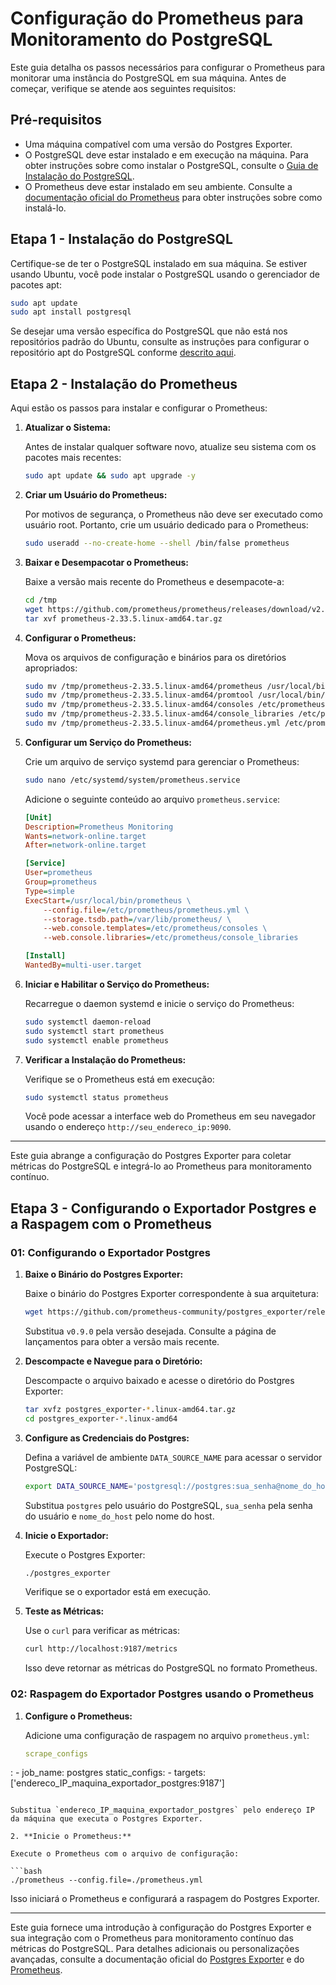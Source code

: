 # Configuração do Prometheus para Monitoramento do PostgreSQL

Este guia detalha os passos necessários para configurar o Prometheus para monitorar uma instância do PostgreSQL em sua máquina. Antes de começar, verifique se atende aos seguintes requisitos:

## Pré-requisitos

- Uma máquina compatível com uma versão do Postgres Exporter.
- O PostgreSQL deve estar instalado e em execução na máquina. Para obter instruções sobre como instalar o PostgreSQL, consulte o [Guia de Instalação do PostgreSQL](https://www.postgresql.org/download/).
- O Prometheus deve estar instalado em seu ambiente. Consulte a [documentação oficial do Prometheus](https://prometheus.io/download/) para obter instruções sobre como instalá-lo.

## Etapa 1 - Instalação do PostgreSQL

Certifique-se de ter o PostgreSQL instalado em sua máquina. Se estiver usando Ubuntu, você pode instalar o PostgreSQL usando o gerenciador de pacotes apt:

```bash
sudo apt update
sudo apt install postgresql
```

Se desejar uma versão específica do PostgreSQL que não está nos repositórios padrão do Ubuntu, consulte as instruções para configurar o repositório apt do PostgreSQL conforme [descrito aqui](https://www.postgresql.org/download/linux/ubuntu/).

## Etapa 2 - Instalação do Prometheus

Aqui estão os passos para instalar e configurar o Prometheus:

1. **Atualizar o Sistema:**

   Antes de instalar qualquer software novo, atualize seu sistema com os pacotes mais recentes:

   ```bash
   sudo apt update && sudo apt upgrade -y
   ```

2. **Criar um Usuário do Prometheus:**

   Por motivos de segurança, o Prometheus não deve ser executado como usuário root. Portanto, crie um usuário dedicado para o Prometheus:

   ```bash
   sudo useradd --no-create-home --shell /bin/false prometheus
   ```

3. **Baixar e Desempacotar o Prometheus:**

   Baixe a versão mais recente do Prometheus e desempacote-a:

   ```bash
   cd /tmp
   wget https://github.com/prometheus/prometheus/releases/download/v2.33.5/prometheus-2.33.5.linux-amd64.tar.gz
   tar xvf prometheus-2.33.5.linux-amd64.tar.gz
   ```

4. **Configurar o Prometheus:**

   Mova os arquivos de configuração e binários para os diretórios apropriados:

   ```bash
   sudo mv /tmp/prometheus-2.33.5.linux-amd64/prometheus /usr/local/bin/
   sudo mv /tmp/prometheus-2.33.5.linux-amd64/promtool /usr/local/bin/
   sudo mv /tmp/prometheus-2.33.5.linux-amd64/consoles /etc/prometheus
   sudo mv /tmp/prometheus-2.33.5.linux-amd64/console_libraries /etc/prometheus
   sudo mv /tmp/prometheus-2.33.5.linux-amd64/prometheus.yml /etc/prometheus
   ```

5. **Configurar um Serviço do Prometheus:**

   Crie um arquivo de serviço systemd para gerenciar o Prometheus:

   ```bash
   sudo nano /etc/systemd/system/prometheus.service
   ```

   Adicione o seguinte conteúdo ao arquivo `prometheus.service`:

   ```ini
   [Unit]
   Description=Prometheus Monitoring
   Wants=network-online.target
   After=network-online.target

   [Service]
   User=prometheus
   Group=prometheus
   Type=simple
   ExecStart=/usr/local/bin/prometheus \
       --config.file=/etc/prometheus/prometheus.yml \
       --storage.tsdb.path=/var/lib/prometheus/ \
       --web.console.templates=/etc/prometheus/consoles \
       --web.console.libraries=/etc/prometheus/console_libraries

   [Install]
   WantedBy=multi-user.target
   ```

6. **Iniciar e Habilitar o Serviço do Prometheus:**

   Recarregue o daemon systemd e inicie o serviço do Prometheus:

   ```bash
   sudo systemctl daemon-reload
   sudo systemctl start prometheus
   sudo systemctl enable prometheus
   ```

7. **Verificar a Instalação do Prometheus:**

   Verifique se o Prometheus está em execução:

   ```bash
   sudo systemctl status prometheus
   ```

   Você pode acessar a interface web do Prometheus em seu navegador usando o endereço `http://seu_endereco_ip:9090`.

---

Este guia abrange a configuração do Postgres Exporter para coletar métricas do PostgreSQL e integrá-lo ao Prometheus para monitoramento contínuo.

## Etapa 3 - Configurando o Exportador Postgres e a Raspagem com o Prometheus

### 01: Configurando o Exportador Postgres

1. **Baixe o Binário do Postgres Exporter:**

   Baixe o binário do Postgres Exporter correspondente à sua arquitetura:

   ```bash
   wget https://github.com/prometheus-community/postgres_exporter/releases/download/v0.9.0/postgres_exporter-0.9.0.linux-amd64.tar.gz
   ```

   Substitua `v0.9.0` pela versão desejada. Consulte a página de lançamentos para obter a versão mais recente.

2. **Descompacte e Navegue para o Diretório:**

   Descompacte o arquivo baixado e acesse o diretório do Postgres Exporter:

   ```bash
   tar xvfz postgres_exporter-*.linux-amd64.tar.gz
   cd postgres_exporter-*.linux-amd64
   ```

3. **Configure as Credenciais do Postgres:**

   Defina a variável de ambiente `DATA_SOURCE_NAME` para acessar o servidor PostgreSQL:

   ```bash
   export DATA_SOURCE_NAME='postgresql://postgres:sua_senha@nome_do_host:5432/postgres?sslmode=disable'
   ```

   Substitua `postgres` pelo usuário do PostgreSQL, `sua_senha` pela senha do usuário e `nome_do_host` pelo nome do host.

4. **Inicie o Exportador:**

   Execute o Postgres Exporter:

   ```bash
   ./postgres_exporter
   ```

   Verifique se o exportador está em execução.

5. **Teste as Métricas:**

   Use o `curl` para verificar as métricas:

   ```bash
   curl http://localhost:9187/metrics
   ```

   Isso deve retornar as métricas do PostgreSQL no formato Prometheus.

### 02: Raspagem do Exportador Postgres usando o Prometheus

1. **Configure o Prometheus:**

   Adicione uma configuração de raspagem no arquivo `prometheus.yml`:

   ```yaml
   scrape_configs

:
     - job_name: postgres
       static_configs:
         - targets: ['endereco_IP_maquina_exportador_postgres:9187']
   ```

   Substitua `endereco_IP_maquina_exportador_postgres` pelo endereço IP da máquina que executa o Postgres Exporter.

2. **Inicie o Prometheus:**

   Execute o Prometheus com o arquivo de configuração:

   ```bash
   ./prometheus --config.file=./prometheus.yml
   ```

   Isso iniciará o Prometheus e configurará a raspagem do Postgres Exporter.

---

Este guia fornece uma introdução à configuração do Postgres Exporter e sua integração com o Prometheus para monitoramento contínuo das métricas do PostgreSQL. Para detalhes adicionais ou personalizações avançadas, consulte a documentação oficial do [Postgres Exporter](https://github.com/prometheus-community/postgres_exporter) e do [Prometheus](https://prometheus.io/docs/introduction/overview/).
